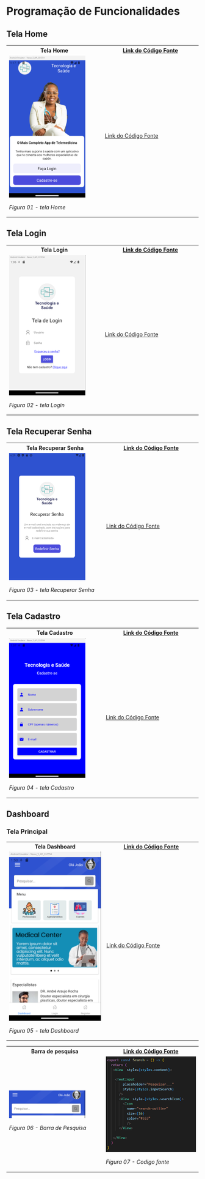 # Programação de Funcionalidades

## Tela Home

<table>
    <tr>
       <th>Tela Home</th>
       <th><a href="https://github.com/ICEI-PUC-Minas-PMV-ADS/pmv-ads-2023-2-e3-proj-mov-t6-medconnect/blob/main/src/medconnect-expo/src/screens/Home/HomeScreen.tsx">Link do Código Fonte</a></th>       
    </tr>
    <tr>
    <td width="300" >
        <img width="200"  src="./img/programacao/Home.png">

_Figura 01 - tela Home_

</td>
<td width="300" >
<a href="https://github.com/ICEI-PUC-Minas-PMV-ADS/pmv-ads-2023-2-e3-proj-mov-t6-medconnect/blob/main/src/medconnect-expo/src/screens/Home/HomeScreen.tsx">Link do Código Fonte</a>
</td>
</tr>

</table>

## Tela Login

<table>
    <tr>
       <th>Tela Login</th>
       <th><a href="https://github.com/ICEI-PUC-Minas-PMV-ADS/pmv-ads-2023-2-e3-proj-mov-t6-medconnect/blob/main/src/medconnect-expo/src/screens/Login/Login.tsx">Link do Código Fonte</a></th>       
    </tr>
    <tr>
    <td width="300" >
        <img width="200"  src="./img/programacao/login.png">

_Figura 02 - tela Login_

</td>
<td width="300" >
<a href="https://github.com/ICEI-PUC-Minas-PMV-ADS/pmv-ads-2023-2-e3-proj-mov-t6-medconnect/blob/main/src/medconnect-expo/src/screens/Login/Login.tsx">Link do Código Fonte</a>
</td>
</tr>

</table>

## Tela Recuperar Senha

<table>
    <tr>
       <th>Tela Recuperar Senha</th>
       <th><a href="https://github.com/ICEI-PUC-Minas-PMV-ADS/pmv-ads-2023-2-e3-proj-mov-t6-medconnect/blob/main/src/medconnect-expo/src/screens/RecoverPassword/RecoverPassword.tsx">Link do Código Fonte</a></th>       
    </tr>
    <tr>
    <td width="300" >
        <img width="200"  src="./img/programacao/RecoverPassword.png">

_Figura 03 - tela Recuperar Senha_

</td>
<td width="300" >
<a href="https://github.com/ICEI-PUC-Minas-PMV-ADS/pmv-ads-2023-2-e3-proj-mov-t6-medconnect/blob/main/src/medconnect-expo/src/screens/Login/Login.tsx">Link do Código Fonte</a>
</td>
</tr>

</table>

## Tela Cadastro

<table>
    <tr>
       <th>Tela Cadastro</th>
       <th><a href="https://github.com/ICEI-PUC-Minas-PMV-ADS/pmv-ads-2023-2-e3-proj-mov-t6-medconnect/blob/main/src/medconnect-expo/src/screens/Register/Register.jsx">Link do Código Fonte</a></th>       
    </tr>
    <tr>
    <td width="300" >
        <img width="200"  src="./img/programacao/Cadastro.png">

_Figura 04 - tela Cadastro_

</td>
<td width="300" >
<a href="https://github.com/ICEI-PUC-Minas-PMV-ADS/pmv-ads-2023-2-e3-proj-mov-t6-medconnect/blob/main/src/medconnect-expo/src/screens/Register/Register.jsx">Link do Código Fonte</a>
</td>
</tr>

</table>

## Dashboard

### Tela Principal

<table>
    <tr>
       <th>Tela Dashboard</th>
       <th><a href="https://github.com/ICEI-PUC-Minas-PMV-ADS/pmv-ads-2023-2-e3-proj-mov-t6-medconnect/blob/main/src/medconnect-expo/src/screens/Dashboard/Dashboard.tsx">Link do Código Fonte</a></th>       
    </tr>
    <tr>
    <td width="300" >
       <img width="300" height="100%"  src="./img/programacao/dashboardFonte.png">

_Figura 05 - tela Dashboard_

</td>
<td width="300" >
<a href="https://github.com/ICEI-PUC-Minas-PMV-ADS/pmv-ads-2023-2-e3-proj-mov-t6-medconnect/blob/main/src/medconnect-expo/src/screens/Dashboard/Dashboard.tsx">Link do Código Fonte</a></th>

</td>
</tr>

</table>

<table>
    <tr>
       <th>Barra de pesquisa</th>
       <th><a href="https://github.com/pauloosilas/pmv-ads-2023-2-e3-proj-mov-t6-medconnect/blob/main/src/medconnectapp/src/components/Search/Search.tsx">Link do Código Fonte</a></span></th>       
    </tr>
    <tr>
    <td width="300" >
        <img width="200"  src="./img/Prototipo/barrapesquisa.png">

_Figura 06 - Barra de Pesquisa_

</td>
<td width="300" >
<img width="300" height="100%"  src="./img/programacao/Pesquisa.png">

_Figura 07 - Codigo fonte_

</td>
</tr>

</table>
